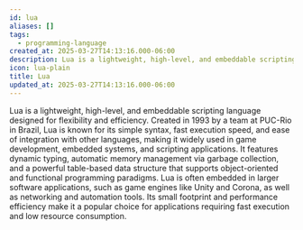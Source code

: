 ```yaml
---
id: lua
aliases: []
tags:
  - programming-language
created_at: 2025-03-27T14:13:16.000-06:00
description: Lua is a lightweight, high-level, and embeddable scripting language designed for flexibility and efficiency.
icon: lua-plain
title: Lua
updated_at: 2025-03-27T14:13:16.000-06:00
---
```


Lua is a lightweight, high-level, and embeddable scripting language designed for flexibility and efficiency. Created in 1993 by a team at PUC-Rio in Brazil, Lua is known for its simple syntax, fast execution speed, and ease of integration with other languages, making it widely used in game development, embedded systems, and scripting applications. It features dynamic typing, automatic memory management via garbage collection, and a powerful table-based data structure that supports object-oriented and functional programming paradigms. Lua is often embedded in larger software applications, such as game engines like Unity and Corona, as well as networking and automation tools. Its small footprint and performance efficiency make it a popular choice for applications requiring fast execution and low resource consumption.
